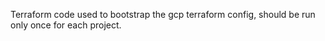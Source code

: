 Terraform code used to bootstrap the gcp terraform config, should be run only once for each project.

